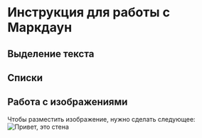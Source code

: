 # Инструкция для работы с Маркдаун

## Выделение текста

## Списки

## Работа с изображениями

Чтобы разместить изображение, нужно сделать следующее:
![Привет, это стена](ar1.png)

